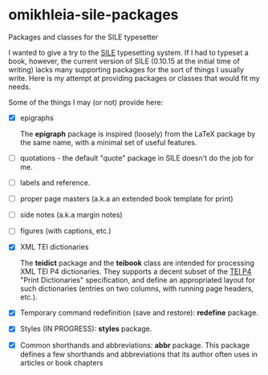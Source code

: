 # omikhleia-sile-packages
Packages and classes for the SILE typesetter

I wanted to give a try to the [SILE](https://github.com/sile-typesetter/sile) typesetting system. If I had to typeset a book, however, the current version of SILE (0.10.15 at the initial time of writing) lacks many supporting packages for the sort of things I usually write. Here is my attempt at providing packages or classes that would fit my needs.

Some of the things I may (or not) provide here:
- [X] epigraphs

  The **epigraph** package is inspired (loosely) from the LaTeX package by the same name, with a minimal set of useful features.

- [ ] quotations - the default "quote" package in SILE doesn't do the job for me.
- [ ] labels and reference.
- [ ] proper page masters (a.k.a an extended book template for print)
- [ ] side notes (a.k.a margin notes)
- [ ] figures (with captions, etc.)
- [X] XML TEI dictionaries 

  The **teidict** package and the **teibook** class are intended for processing XML TEI P4 dictionaries.
  They supports a decent subset of the [TEI P4](https://tei-c.org/Vault/P4/doc/html/) "Print Dictionaries"
  specification, and define an appropriated layout for such dictionaries (entries on two columns, with
  running page headers, etc.).

- [X] Temporary command redefinition (save and restore): **redefine** package.
- [X] Styles (IN PROGRESS): **styles** package.
- [X] Common shorthands and abbreviations: **abbr** package. This package defines a few shorthands
  and abbreviations that its author often uses in articles or book chapters
